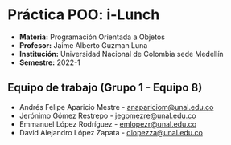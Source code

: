 # Práctica POO: i-Lunch
- **Materia:** Programación Orientada a Objetos
- **Profesor:** Jaime Alberto Guzman Luna
- **Institución:** Universidad Nacional de Colombia sede Medellín
- **Semestre:** 2022-1

## Equipo de trabajo (Grupo 1 - Equipo 8)
- Andrés Felipe Aparicio Mestre - [anapariciom@unal.edu.co](mailto:anapariciom@unal.edu.co)
- Jerónimo Gómez Restrepo - [jegomezre@unal.edu.co](mailto:jegomezre@unal.edu.co)
- Emmanuel López Rodríguez - [emlopezr@unal.edu.co](mailto:emlopezr@unal.edu.co)
- David Alejandro López Zapata - [dlopezza@unal.edu.co](mailto:dlopezza@unal.edu.co)

